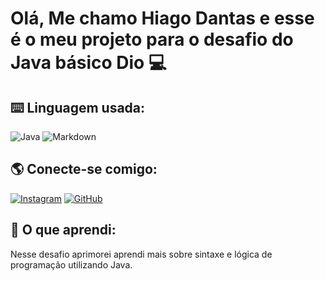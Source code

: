 # Olá, Me chamo Hiago Dantas e esse é o meu projeto para o desafio do Java básico Dio 💻

## ⌨️ Linguagem usada:
![Java](https://img.shields.io/badge/java-%23ED8B00.svg?style=for-the-badge&logo=openjdk&logoColor=white)
![Markdown](https://img.shields.io/badge/Markdown-000?style=for-the-badge&logo=markdown)


## 🌎 Conecte-se comigo:
[![Instagram](https://img.shields.io/badge/-Instagram-%23E4405F?style=for-the-badge&logo=instagram&logoColor=white)](https://www.instagram.com/hiagodsz/)
[![GitHub](https://img.shields.io/badge/GitHub-100000?style=for-the-badge&logo=github&logoColor=white)](https://github.com/d4ntasz)

## 📖 O que aprendi:

Nesse desafio aprimorei aprendi mais sobre sintaxe e lógica de programação utilizando Java.
